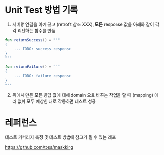 # Unit Test 방법 기록
 
1. 서버랑 연결을 아예 끊고 (retrofit 참조 XXX), **모든** response 값을 아래와 같이 각각 리턴하는 함수를 만듦

```kotlin
fun returnSuccess() = """
{
    ... TODO: success response
}
"""

fun returnFailure() = """
{
    ... TODO: failure response
}
"""
```

2. 위에서 만든 모든 응답 값에 대해 domain 으로 바꾸는 작업을 할 때 (mapping) 에러 없이 모두 예상한 대로 작동하면 테스트 성공

# 레퍼런스

테스트 커버리지 측정 및 테스트 방법에 참고가 될 수 있는 레포

https://github.com/toss/maskking
